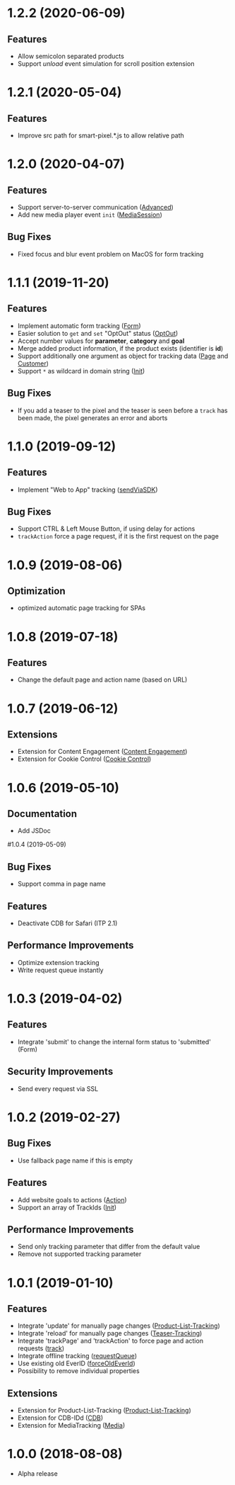 <a name="1.2.2"></a>
# 1.2.2 (2020-06-09)

## Features
- Allow semicolon separated products
- Support *unload* event simulation for scroll position extension

<a name="1.2.1"></a>
# 1.2.1 (2020-05-04)

## Features
- Improve src path for smart-pixel.*.js to allow relative path

<a name="1.2.0"></a>
# 1.2.0 (2020-04-07)

## Features
- Support server-to-server communication ([Advanced](https://docs.mapp.com/display/WSPD/advanced))
- Add new media player event `init` ([MediaSession](https://docs.mapp.com/display/WSPD/MediaSession#MediaSession-init))

## Bug Fixes
- Fixed focus and blur event problem on MacOS for form tracking

<a name="1.1.1"></a>
# 1.1.1 (2019-11-20)

## Features

- Implement automatic form tracking ([Form](https://docs.mapp.com/display/WSPD/Form+tracking))
- Easier solution to `get` and `set` "OptOut" status ([OptOut](https://docs.mapp.com/display/WSPD/Utils#Utils-OptOut))
- Accept number values for **parameter**, **category** and **goal**
- Merge added product information, if the product exists (identifier is **id**)
- Support additionally one argument as object for tracking data ([Page](https://docs.mapp.com/display/WSPD/page) and [Customer](https://docs.mapp.com/display/WSPD/customer))
- Support `*` as wildcard in domain string ([Init](https://docs.mapp.com/display/WSPD/init))

## Bug Fixes

- If you add a teaser to the pixel and the teaser is seen before a `track` has been made, the pixel generates an error and aborts

<a name="1.1.0"></a>
# 1.1.0 (2019-09-12)

## Features

- Implement "Web to App" tracking ([sendViaSDK](https://docs.mapp.com/display/WSPD/advanced))

## Bug Fixes

- Support CTRL & Left Mouse Button, if using delay for actions
- `trackAction` force a page request, if it is the first request on the page

<a name="1.0.9"></a>
# 1.0.9 (2019-08-06)

## Optimization

- optimized automatic page tracking for SPAs

<a name="1.0.8"></a>
# 1.0.8 (2019-07-18)

## Features

- Change the default page and action name (based on URL)

<a name="1.0.7"></a>

# 1.0.7 (2019-06-12)

## Extensions

- Extension for Content Engagement ([Content Engagement](https://docs.mapp.com/display/WSPD/Content+Engagement))
- Extension for Cookie Control ([Cookie Control](https://docs.mapp.com/display/WSPD/Cookie+Control))

<a name="1.0.6"></a>
# 1.0.6 (2019-05-10)

## Documentation

- Add JSDoc

<a name="1.0.4"></a>
#1.0.4 (2019-05-09)

## Bug Fixes

- Support comma in page name

## Features

- Deactivate CDB for Safari (ITP 2.1)

## Performance Improvements

- Optimize extension tracking
- Write request queue instantly

<a name="1.0.3"></a>
# 1.0.3 (2019-04-02)

## Features

- Integrate 'submit' to change the internal form status to 'submitted' (Form)

## Security Improvements

- Send every request via SSL

<a name="1.0.2"></a>
# 1.0.2 (2019-02-27)

## Bug Fixes

- Use fallback page name if this is empty

## Features

- Add website goals to actions ([Action](https://docs.mapp.com/display/WSPD/action))
- Support an array of TrackIds ([Init](https://docs.mapp.com/display/WSPD/init))

## Performance Improvements

- Send only tracking parameter that differ from the default value
- Remove not supported tracking parameter

<a name="1.0.1"></a>
# 1.0.1 (2019-01-10)

## Features

- Integrate 'update' for manually page changes ([Product-List-Tracking](https://docs.mapp.com/display/WSPD/Product+List+Tracking))
- Integrate 'reload' for manually page changes ([Teaser-Tracking](https://docs.mapp.com/display/WSPD/Teaser+Tracking))
- Integrate 'trackPage' and 'trackAction' to force page and action requests ([track](https://docs.mapp.com/display/WSPD/track))
- Integrate offline tracking ([requestQueue](https://docs.mapp.com/display/WSPD/advanced))
- Use existing old EverID ([forceOldEverId](https://docs.mapp.com/display/WSPD/advanced))
- Possibility to remove individual properties

## Extensions

- Extension for Product-List-Tracking ([Product-List-Tracking](https://docs.mapp.com/display/WSPD/Product+List+Tracking))
- Extension for CDB-IDd ([CDB](https://docs.mapp.com/display/WSPD/Cross+Device+Bridge))
- Extension for MediaTracking ([Media](https://docs.mapp.com/display/WSPD/Media+Tracking))

<a name="1.0.0"></a>
# 1.0.0 (2018-08-08)

- Alpha release
